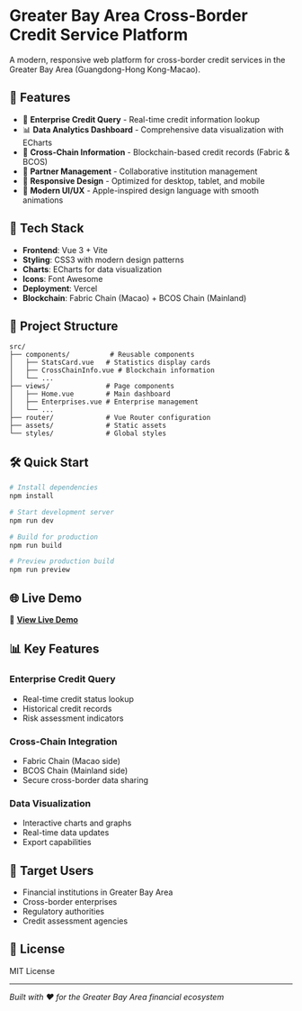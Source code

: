 # Greater Bay Area Cross-Border Credit Service Platform

A modern, responsive web platform for cross-border credit services in the Greater Bay Area (Guangdong-Hong Kong-Macao).

## 🌟 Features

- 🏢 **Enterprise Credit Query** - Real-time credit information lookup
- 📊 **Data Analytics Dashboard** - Comprehensive data visualization with ECharts
- 🔗 **Cross-Chain Information** - Blockchain-based credit records (Fabric & BCOS)
- 🤝 **Partner Management** - Collaborative institution management
- 📱 **Responsive Design** - Optimized for desktop, tablet, and mobile
- 🎨 **Modern UI/UX** - Apple-inspired design language with smooth animations

## 🚀 Tech Stack

- **Frontend**: Vue 3 + Vite
- **Styling**: CSS3 with modern design patterns
- **Charts**: ECharts for data visualization
- **Icons**: Font Awesome
- **Deployment**: Vercel
- **Blockchain**: Fabric Chain (Macao) + BCOS Chain (Mainland)

## 📁 Project Structure

```
src/
├── components/          # Reusable components
│   ├── StatsCard.vue   # Statistics display cards
│   ├── CrossChainInfo.vue # Blockchain information
│   └── ...
├── views/              # Page components
│   ├── Home.vue        # Main dashboard
│   ├── Enterprises.vue # Enterprise management
│   └── ...
├── router/             # Vue Router configuration
├── assets/             # Static assets
└── styles/             # Global styles
```

## 🛠️ Quick Start

```bash
# Install dependencies
npm install

# Start development server
npm run dev

# Build for production
npm run build

# Preview production build
npm run preview
```

## 🌐 Live Demo

🔗 **[View Live Demo](https://greater-bay-area-credit-platform.vercel.app)**

## 📊 Key Features

### Enterprise Credit Query
- Real-time credit status lookup
- Historical credit records
- Risk assessment indicators

### Cross-Chain Integration
- Fabric Chain (Macao side)
- BCOS Chain (Mainland side)
- Secure cross-border data sharing

### Data Visualization
- Interactive charts and graphs
- Real-time data updates
- Export capabilities

## 🎯 Target Users

- Financial institutions in Greater Bay Area
- Cross-border enterprises
- Regulatory authorities
- Credit assessment agencies

## 📄 License

MIT License

---

*Built with ❤️ for the Greater Bay Area financial ecosystem*
